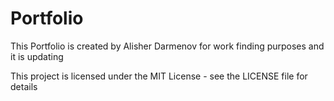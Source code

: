 # Portfolio
This Portfolio is created by Alisher Darmenov for work finding purposes and it is updating 

This project is licensed under the MIT License - see the LICENSE file for details
